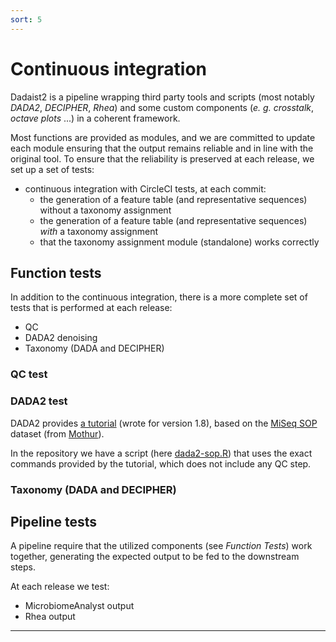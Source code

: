 ```yaml
---
sort: 5
---
```


# Continuous integration

Dadaist2 is a pipeline wrapping third party tools and scripts (most notably _DADA2_, _DECIPHER_, _Rhea_)
and some custom components (_e. g._ _crosstalk_, _octave plots_ ...) in a coherent framework. 

Most functions are provided as modules, and we are committed to update each module ensuring that the 
output remains reliable and in line with the original tool. To ensure that the reliability is preserved
at each release, we set up a set of tests:

* continuous integration with CircleCI tests, at each commit:
  * the generation of a feature table (and representative sequences) without a taxonomy assignment
  * the generation of a feature table (and representative sequences) *with* a taxonomy assignment
  * that the taxonomy assignment module (standalone) works correctly

## Function tests

In addition to the continuous integration, there is a more complete set of tests that is performed at each
release:

* QC
* DADA2 denoising
* Taxonomy (DADA and DECIPHER)

### QC test

### DADA2 test

DADA2 provides [a tutorial](https://benjjneb.github.io/dada2/tutorial_1_8.html)
(wrote for version 1.8), based on the [MiSeq SOP](https://mothur.org/wiki/miseq_sop/) 
dataset (from [Mothur](https://mothur.org)).

In the repository we have a script (here 
[dada2-sop.R](https://github.com/quadram-institute-bioscience/dadaist2/blob/master/test/miseq-sop-compare/dada2-sop.R))
that uses the exact commands provided by the tutorial, which does not include any QC step.

### Taxonomy (DADA and DECIPHER)

## Pipeline tests

A pipeline require that the utilized components (see _Function Tests_) work together,
generating the expected output to be fed to the downstream steps.

At each release we test:

* MicrobiomeAnalyst output
* Rhea output


---


